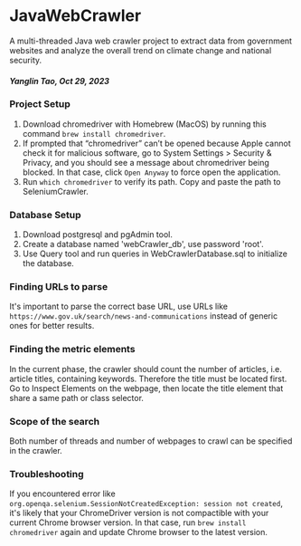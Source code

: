 # JavaWebCrawler
A multi-threaded Java web crawler project to extract data from government websites and analyze the overall trend on climate change and national security.

#### _Yanglin Tao, Oct 29, 2023_

### Project Setup
1. Download chromedriver with Homebrew (MacOS) by running this command `brew install chromedriver`. 
2. If prompted that “chromedriver” can’t be opened because Apple cannot check it for malicious software, go to System Settings > Security & Privacy, and you should see a message about chromedriver being blocked. In that case, click `Open Anyway` to force open the application.
3. Run `which chromedriver` to verify its path. Copy and paste the path to SeleniumCrawler.

### Database Setup
1. Download postgresql and pgAdmin tool.
2. Create a database named 'webCrawler_db', use password 'root'.
3. Use Query tool and run queries in WebCrawlerDatabase.sql to initialize the database.

### Finding URLs to parse
It's important to parse the correct base URL, use URLs like `https://www.gov.uk/search/news-and-communications` instead of generic ones for better results. 

### Finding the metric elements
In the current phase, the crawler should count the number of articles, i.e. article titles, containing keywords. Therefore the title must be located first. Go to Inspect Elements on the webpage, then locate the title element that share a same path or class selector. 

### Scope of the search
Both number of threads and number of webpages to crawl can be specified in the crawler.

### Troubleshooting
If you encountered error like `org.openqa.selenium.SessionNotCreatedException: session not created`, it's likely that your ChromeDriver version is not compactible with your current Chrome browser version. In that case, run `brew install chromedriver` again and update Chrome browser to the latest version.
